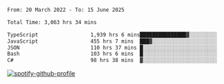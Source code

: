<!--START_SECTION:waka-->

```txt
From: 20 March 2022 - To: 15 June 2025

Total Time: 3,063 hrs 34 mins

TypeScript                 1,939 hrs 6 mins███████████████▓░░░░░░░░░   63.30 %
JavaScript                 455 hrs 7 mins  ███▓░░░░░░░░░░░░░░░░░░░░░   14.86 %
JSON                       110 hrs 37 mins █░░░░░░░░░░░░░░░░░░░░░░░░   03.61 %
Bash                       103 hrs 6 mins  █░░░░░░░░░░░░░░░░░░░░░░░░   03.37 %
C#                         98 hrs 38 mins  ▓░░░░░░░░░░░░░░░░░░░░░░░░   03.22 %
```

<!--END_SECTION:waka-->
[![spotify-github-profile](https://spotify-github-profile.vercel.app/api/view?uid=c00zprrvy9xiloa9qnco3hmng&cover_image=true&theme=novatorem&show_offline=false&background_color=121212&bar_color=53b14f&bar_color_cover=false)](https://spotify-github-profile.vercel.app/api/view?uid=c00zprrvy9xiloa9qnco3hmng&redirect=true)



